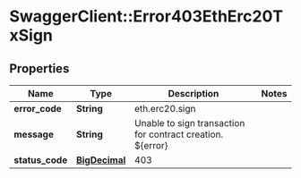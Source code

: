 # SwaggerClient::Error403EthErc20TxSign

## Properties
Name | Type | Description | Notes
------------ | ------------- | ------------- | -------------
**error_code** | **String** | eth.erc20.sign | 
**message** | **String** | Unable to sign transaction for contract creation. ${error} | 
**status_code** | [**BigDecimal**](BigDecimal.md) | 403 | 


